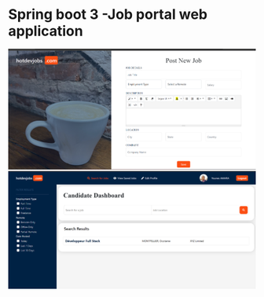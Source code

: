 # Spring boot 3 -Job portal web application 


![alt text](photos/readme-images/post-new.png)
![alt text](photos/readme-images/dashboard.png)
